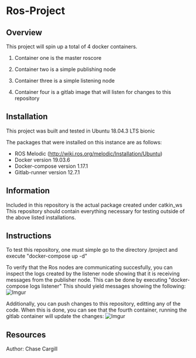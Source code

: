 <h1>Ros-Project</h1>

<h2>Overview</h2>
This project will spin up a total of 4 docker containers.  


1. Container one is the master roscore  

2. Container two is a simple publishing node   

3. Container three is a simple listening node  

4. Container four is a gitlab image that will listen for changes to this repository  



<h2>Installation</h2>
This project was built and tested in Ubuntu 18.04.3 LTS bionic

The packages that were installed on this instance are as follows:
*  ROS Melodic (http://wiki.ros.org/melodic/Installation/Ubuntu)  
*  Docker version 19.03.6  
*  Docker-compose version 1.17.1  
*  Gitlab-runner version 12.7.1  


<h2>Information</h2>
Included in this repository is the actual package created under catkin_ws
This repository should contain everything necessary for testing outside
of the above listed installations.

<h2>Instructions</h2>
To test this repository, one must simple go to the directory /project and
execute "docker-compose up -d"

To verify that the Ros nodes are communicating succesfully, you can inspect the logs created by the listener node
showing that it is receiving messages from the publisher node. This can be done
by executing "docker-compose logs listener"
This should yield messages showing the following:
![Imgur](https://i.imgur.com/T37z9Td.png)

Additionally, you can push changes to this repository, editting any of the code. 
When this is done, you can see that the fourth container, running the gitlab
container will update the changes:
![Imgur](https://i.imgur.com/55dfBw8.png)


<h2>Resources</h2>
Author: Chase Cargill

